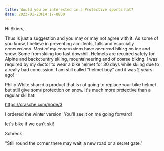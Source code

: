 ```yaml
---
title: Would you be interested in a Protective sports hat?
date: 2023-01-23T14:17-0800
---
```

Hi Skiers,

Thus is just a suggestion and you may or may not agree with it.  As some of you know, I believe in preventing accidents, falls and especially concussions.  Most of my concussions have occurred biking on ice and snow. Some from skiing too fast downhill.  Helmets are required safety for Alpine and backcountry skiing, mountaineering and of course biking.  I was required by my doctor to wear a bike helmet for 30 days while skiing due to a really bad concussion. I am still called "helmet boy" and it was 2 years ago!

Philip White shared a product that is not going to replace your bike helmet but still give some protection on snow. It's much more protective than a regular ski hat!

<https://crasche.com/node/3>

I ordered the winter version.  You'll see it on me going forward!

let's bike if we can't ski!

Schreck

"Still round the corner there may wait,
a new road or a secret gate."
